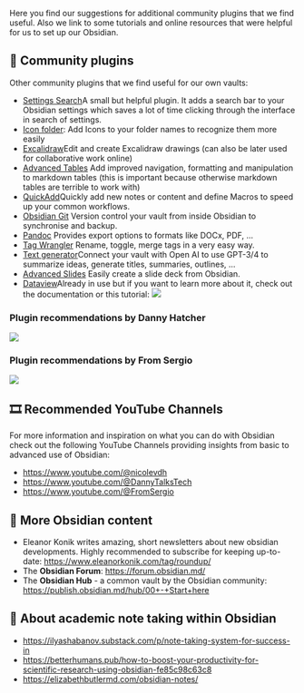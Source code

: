 Here you find our suggestions for additional community plugins that we find useful. Also we link to some tutorials and online resources that were helpful for us to set up our Obsidian.
## 🧩 Community plugins 

Other community plugins that we find useful for our own vaults:
- [Settings Search](https://github.com/javalent/settings-search)A small but helpful plugin. It adds a search bar to your Obsidian settings which saves a lot of time clicking through the interface in search of settings.
- [Icon folder](https://github.com/FlorianWoelki/obsidian-icon-folder): Add Icons to your folder names to recognize them more easily
- [Excalidraw](https://github.com/zsviczian/obsidian-excalidraw-plugin)Edit and create Excalidraw drawings (can also be later used for collaborative work online)
- [Advanced Tables](https://github.com/tgrosinger/advanced-tables-obsidian) Add improved navigation, formatting and manipulation to markdown tables (this is important because otherwise markdown tables are terrible to work with)
- [QuickAdd](https://github.com/chhoumann/quickadd)Quickly add new notes or content and define Macros to speed up your common workflows.
- [Obsidian Git](https://github.com/denolehov/obsidian-git) Version control your vault from inside Obsidian to synchronise and backup.
- [Pandoc](https://github.com/OliverBalfour/obsidian-pandoc) Provides export options to formats like DOCx, PDF, ...
- [Tag Wrangler](https://github.com/pjeby/tag-wrangler) Rename, toggle, merge tags in a very easy way.
- [Text generator](https://github.com/nhaouari/obsidian-textgenerator-plugin)Connect your vault with Open AI to use GPT-3/4 to summarize ideas, generate titles, summaries, outlines, ...
- [Advanced Slides](https://github.com/MSzturc/obsidian-advanced-slides) Easily create a slide deck from Obsidian.
- [Dataview](https://blacksmithgu.github.io/obsidian-dataview/)Already in use but if you want to learn more about it, check out the documentation or this tutorial: 
![](https://www.youtube.com/embed/8yjNuiSBSAM?si=vWXDnhN5YhFdlz7N)

### Plugin recommendations by Danny Hatcher
![](https://www.youtube.com/embed/2zhnb9KwmtA?si=Pf-Z3Y76ghBW0xo7)
### Plugin recommendations by From Sergio
![](https://www.youtube.com/embed/cBm95iCcX2E?si=uPCKGg32Q2V1AXvx)

## 🎞 Recommended YouTube Channels
For more information and inspiration on what you can do with Obsidian check out the following YouTube Channels providing insights from basic to advanced use of Obsidian:
- https://www.youtube.com/@nicolevdh
- https://www.youtube.com/@DannyTalksTech 
- https://www.youtube.com/@FromSergio

## 💌 More Obsidian content
- Eleanor Konik writes amazing, short newsletters about new obsidian developments. Highly recommended to subscribe for keeping up-to-date: https://www.eleanorkonik.com/tag/roundup/
- The **Obsidian Forum**: https://forum.obsidian.md/ 
- The **Obsidian Hub** - a common vault by the Obsidian community: https://publish.obsidian.md/hub/00+-+Start+here 

## 📓 About academic note taking within Obsidian
- https://ilyashabanov.substack.com/p/note-taking-system-for-success-in
- https://betterhumans.pub/how-to-boost-your-productivity-for-scientific-research-using-obsidian-fe85c98c63c8
- https://elizabethbutlermd.com/obsidian-notes/